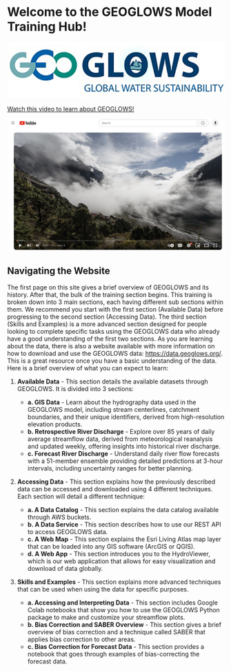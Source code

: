 # Welcome to the GEOGLOWS Model Training Hub!
![image](image3.png)

[Watch this video to learn about GEOGLOWS!](https://youtu.be/v8FhgV4cBnI)

![image](img10.png)


## Navigating the Website

The first page on this site gives a brief overview of GEOGLOWS and its history. After that, the bulk of the training section begins. This training is broken down into 3 main sections, each having different sub sections within them. We recommend you start with the first section (Available Data) before progressing to the second section (Accessing Data). The third section (Skills and Examples) is a more advanced section designed for people looking to complete specific tasks using the GEOGLOWS data who already have a good understanding of the first two sections. As you are learning about the data, there is also a website available with more information on how to download and use the GEOGLOWS data: https://data.geoglows.org/. This is a great resource once you have a basic understanding of the data. Here is a brief overview of what you can expect to learn: 
 
1. **Available Data** - This section details the available datasets through GEOGLOWS. It is divided into 3 sections:  
    - **a. GIS Data** - Learn about the hydrography data used in the GEOGLOWS model, including stream centerlines, catchment boundaries, and their unique identifiers, derived from high-resolution elevation products.  
    - **b. Retrospective River Discharge** - Explore over 85 years of daily average streamflow data, derived from meteorological reanalysis and updated weekly, offering insights into historical river discharge.  
    - **c. Forecast River Discharge** - Understand daily river flow forecasts with a 51-member ensemble providing detailed predictions at 3-hour intervals, including uncertainty ranges for better planning.  

2. **Accessing Data** - This section explains how the previously described data can be accessed and downloaded using 4 different techniques. Each section will detail a different technique:  
    - **a. A Data Catalog** - This section explains the data catalog available through AWS buckets.  
    - **b. A Data Service** - This section describes how to use our REST API to access GEOGLOWS data.  
    - **c. A Web Map** - This section explains the Esri Living Atlas map layer that can be loaded into any GIS software (ArcGIS or QGIS).  
    - **d. A Web App** - This section introduces you to the HydroViewer, which is our web application that allows for easy visualization and download of data globally.  

3. **Skills and Examples** - This section explains more advanced techniques that can be used when using the data for specific purposes.  
    - **a. Accessing and Interpreting Data** - This section includes Google Colab notebooks that show you how to use the GEOGLOWS Python package to make and customize your streamflow plots.  
    - **b. Bias Correction and SABER Overview** - This section gives a brief overview of bias correction and a technique called SABER that applies bias correction to other areas.  
    - **c. Bias Correction for Forecast Data** - This section provides a notebook that goes through examples of bias-correcting the forecast data.  



